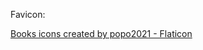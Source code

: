 Favicon:

<a href="https://www.flaticon.com/free-icons/books" title="books icons">Books icons created by popo2021 - Flaticon</a>
